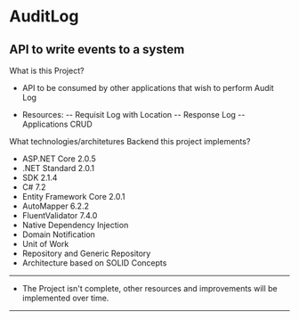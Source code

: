 # AuditLog
API to write events to a system
---

What is this Project?

- API to be consumed by other applications that wish to perform Audit Log

- Resources:
-- Requisit Log with Location
-- Response Log
-- Applications CRUD

What technologies/architetures Backend this project implements?

- ASP.NET Core 2.0.5
- .NET Standard 2.0.1
- SDK 2.1.4
- C# 7.2
- Entity Framework Core 2.0.1
- AutoMapper 6.2.2
- FluentValidator 7.4.0
- Native Dependency Injection
- Domain Notification
- Unit of Work
- Repository and Generic Repository
- Architecture based on SOLID Concepts

---
* The Project isn't complete, other resources and improvements will be implemented over time.
---